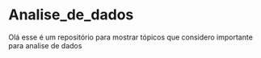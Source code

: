 # Analise_de_dados
Olá esse é um repositório para mostrar tópicos que considero importante para analise de dados

